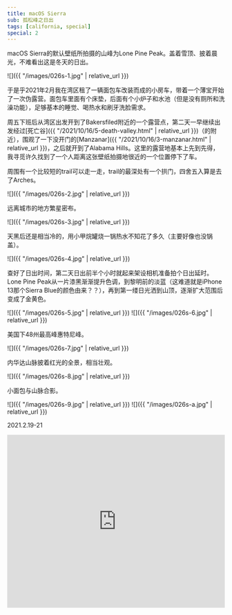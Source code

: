 ```yaml
---
title: macOS Sierra
sub: 孤松峰之日出
tags: [california, special]
special: 2
---
```


macOS Sierra的默认壁纸所拍摄的山峰为Lone Pine Peak。盖着雪顶、披着晨光，不难看出这是冬天的日出。

![]({{ "/images/026s-1.jpg" | relative_url }})

于是乎2021年2月我在湾区租了一辆面包车改装而成的小房车，带着一个薄宝开始了一次伪露营。面包车里面有个床垫，后面有个小炉子和水池（但是没有厕所和洗澡功能），足够基本的睡觉、喝热水和刷牙洗脸需求。

周五下班后从湾区出发开到了Bakersfiled附近的一个露营点，第二天一早继续出发经过[死亡谷]({{ "/2021/10/16/5-death-valley.html" | relative_url }})（的附近），围观了一下没开门的[Manzanar]({{ "/2021/10/16/3-manzanar.html" | relative_url }})，之后就开到了Alabama Hills。这里的露营地基本上先到先得，我寻觅许久找到了一个人距离这张壁纸拍摄地很近的一个位置停下了车。

周围有一个比较短的trail可以走一走，trail的最深处有一个拱门，四舍五入算是去了Arches。

![]({{ "/images/026s-2.jpg" | relative_url }})

远离城市的地方繁星密布。

![]({{ "/images/026s-3.jpg" | relative_url }})

天黑后还是相当冷的，用小甲烷罐烧一锅热水不知花了多久（主要好像也没锅盖）。

![]({{ "/images/026s-4.jpg" | relative_url }})

查好了日出时间，第二天日出前半个小时就起来架设相机准备拍个日出延时。Lone Pine Peak从一片漆黑渐渐提升色调，到黎明前的淡蓝（这难道就是iPhone 13那个Sierra Blue的颜色由来？？），再到第一缕日光洒到山顶，逐渐扩大范围后变成了金黄色。

![]({{ "/images/026s-5.jpg" | relative_url }})
![]({{ "/images/026s-6.jpg" | relative_url }})

美国下48州最高峰惠特尼峰。

![]({{ "/images/026s-7.jpg" | relative_url }})

内华达山脉披着红光的全景，相当壮观。

![]({{ "/images/026s-8.jpg" | relative_url }})

小面包与山脉合影。

![]({{ "/images/026s-9.jpg" | relative_url }})
![]({{ "/images/026s-a.jpg" | relative_url }})

2021.2.19-21

<iframe src="https://www.google.com/maps/embed?pb=!1m14!1m8!1m3!1d409962.7194016374!2d-118.1097418!3d36.606313!3m2!1i1024!2i768!4f13.1!3m3!1m2!1s0x80bf8577fd0639cf%3A0xe6a7dbf941346789!2sAlabama%20Hills!5e0!3m2!1sen!2sus!4v1652244192062!5m2!1sen!2sus" width="100%" height="400" style="border:0;" allowfullscreen="" loading="lazy" referrerpolicy="no-referrer-when-downgrade"></iframe>

